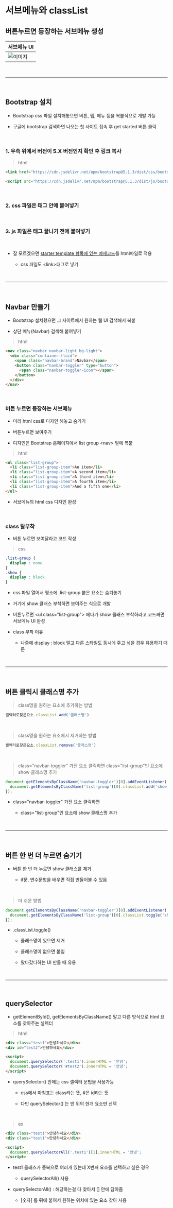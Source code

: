 # 서브메뉴와 classList
버튼누르면 등장하는 서브메뉴 생성
---

|서브메뉴 UI|
|-|
|![이미지](./img/01.png)|

<br>

---

<br>

Bootstrap 설치
---
- Bootstrap css 파일 설치해놓으면 버튼, 탭, 메뉴 등을 복붙식으로 개발 가능

- 구글에 bootstrap 검색하면 나오는 첫 사이트 접속 후 get started 버튼 클릭

<br>

### 1. 우측 위에서 버전이 5.X 버전인지 확인 후 링크 복사

> html
```html
<link href="https://cdn.jsdelivr.net/npm/bootstrap@5.1.3/dist/css/bootstrap.min.css" rel="stylesheet">

<script src="https://cdn.jsdelivr.net/npm/bootstrap@5.1.3/dist/js/bootstrap.bundle.min.js"></script>
```

<Br>

### 2. css 파일은 <head> 태그 안에 붙여넣기

<br>

### 3. js 파일은 <body>태그 끝나기 전에 붙여넣기

<br> 

- 잘 모르겠으면 [starter template 항목에 있는 예제코드](https://getbootstrap.com/docs/5.1/getting-started/introduction/#starter-template)를 html파일로 적용

    - css 파일도 \<link>태그로 넣기

<br>

---

<br>

Navbar 만들기
---
- Bootstrap 설치했으면 그 사이트에서 원하는 웹 UI 검색해서 복붙

- 상단 메뉴(Navbar) 검색해 붙여넣기

> html
```html
<nav class="navbar navbar-light bg-light">
  <div class="container-fluid">
    <span class="navbar-brand">Navbar</span>
    <button class="navbar-toggler" type="button">
      <span class="navbar-toggler-icon"></span>
    </button>
  </div>
</nav> 
```

<br>

### 버튼 누르면 등장하는 서브메뉴

- 미리 html css로 디자인 해놓고 숨기기

- 버튼누르면 보여주기

- 디자인은 Bootstrap 홈페이지에서 list group \<nav> 밑에 복붙

> html
```html
<ul class="list-group">
  <li class="list-group-item">An item</li>
  <li class="list-group-item">A second item</li>
  <li class="list-group-item">A third item</li>
  <li class="list-group-item">A fourth item</li>
  <li class="list-group-item">And a fifth one</li>
</ul> 
```
- 서브메뉴의 html css 디자인 완성 

<br>

### class 탈부착
- 버튼 누르면 보여달라고 코드 작성

> css
```css
.list-group {
  display : none
}
.show {
  display : block
}
```
- css 파일 열어서 평소에 .list-group 붙은 요소는 숨겨놓기

- 거기에 show 클래스 부착하면 보여주는 식으로 개발

- 버튼누르면 \<ul class="list-group"> 에다가 show 클래스 부착하라고 코드짜면 서브메뉴 UI 완성

- class 부착 이유

    - 나중에 display : block 말고 다른 스타일도 동시에 주고 싶을 경우 유용하기 때문

<br>

---

<br>

버튼 클릭시 클래스명 추가
---
> class명을 원하는 요소에 추가하는 방법
```javascript
셀렉터로찾은요소.classList.add('클래스명') 
```

<br>

> class명을 원하는 요소에서 제거하는 방법
```javascript
셀렉터로찾은요소.classList.remove('클래스명')
```

<br>

> class="navbar-toggler" 가진 요소 클릭하면 class="list-group"인 요소에 show 클래스명 추가

```javascript
document.getElementsByClassName('navbar-toggler')[0].addEventListener('click', function(){
  document.getElementsByClassName('list-group')[0].classList.add('show');
});
```
- class="navbar-toggler" 가진 요소 클릭하면

    - class="list-group"인 요소에 show 클래스명 추가

<br>

---

<br>

버튼 한 번 더 누르면 숨기기
---
- 버튼 한 번 더 누르면 show 클래스를 제거

    - if문, 변수문법을 배우면 직접 만들어볼 수 있음

<br>

> 더 쉬운 방법
```javascript
document.getElementsByClassName('navbar-toggler')[0].addEventListener('click', function(){
  document.getElementsByClassName('list-group')[0].classList.toggle('show');
});
```
- .classList.toggle()

    - 클래스명이 있으면 제거

    - 클래스명이 없으면 붙임

    - 왔다갔다하는 UI 만들 때 유용

<br>

---

<br>

querySelector
---
- getElementById(), getElementsByClassName() 말고 다른 방식으로 html 요소를 찾아주는 셀렉터

> html
```html
<div class="test1">안녕하세요</div>
<div id="test2">안녕하세요</div>

<script>
  document.querySelector('.test1').innerHTML = '안녕';
  document.querySelector('#test2').innerHTML = '안녕';
</script>
```
- querySelector() 안에는 css 셀렉터 문법을 사용가능

    - css에서 마침표는 class라는 뜻, #은 id라는 뜻

    - 다만 querySelector() 는 맨 위의 한개 요소만 선택

<br>

> ex
```html
<div class="test1">안녕하세요</div>
<div class="test1">안녕하세요</div>

<script>
  document.querySelectorAll('.test1')[1].innerHTML = '안녕';
</script>
```
- test1 클래스가 중복으로 여러개 있는데 X번째 요소를 선택하고 싶은 경우

    - querySelectorAll() 사용

- querySelectorAll() : 해당하는걸 다 찾아서 [] 안에 담아줌

    - [숫자] 를 뒤에 붙여서 원하는 위치에 있는 요소 찾아 사용 


<br>

